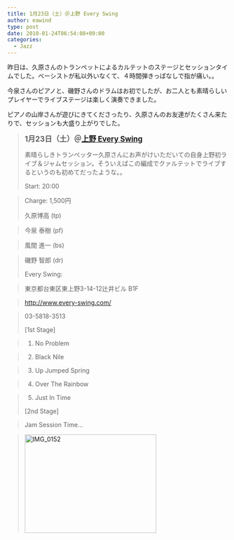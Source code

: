 ```yaml
---
title: 1月23日（土）＠上野 Every Swing
author: eawind
type: post
date: 2010-01-24T06:54:08+09:00
categories:
  - Jazz
---
```

昨日は、久原さんのトランペットによるカルテットのステージとセッションタイムでした。ベーシストが私以外いなくて、４時間弾きっぱなしで指が痛い。。

今泉さんのピアノと、磯野さんのドラムはお初でしたが、お二人とも素晴らしいプレイヤーでライブステージは楽しく演奏できました。

ピアノの山岸さんが遊びにきてくださったり、久原さんのお友達がたくさん来たりで、セッションも大盛り上がりでした。

> **<big>1月23日（土）＠<a href="http://www.every-swing.com/" target="_blank">上野 Every Swing</a></big>**
>
> 素晴らしきトランぺッター久原さんにお声がけいただいての自身上野初ライブ＆ジャムセッション。そういえばこの編成でクァルテットでライブするというのも初めてだったような。。
>
> Start: 20:00

> Charge: 1,500円
>
> 久原博高 (tp)

> 今泉 泰樹 (pf)

> 風間 進一 (bs)

> 磯野 智郎 (dr)
>
> Every Swing:

> 東京都台東区東上野3-14-12辻井ビル B1F

> <a href="http://www.every-swing.com/" target="_blank">http://www.every-swing.com/</a>

> 03-5818-3513
>
> [1st Stage]

> 1. No Problem

> 2. Black Nile

> 3. Up Jumped Spring

> 4. Over The Rainbow

> 5. Just In Time
>
> [2nd Stage]

> Jam Session Time&#8230;

> <span class="mt-enclosure mt-enclosure-image" style="display: inline;"><a href="/img/wp/2010/01/IMG_0152.jpg"><img class="alignnone size-medium wp-image-881" src="/img/wp/2010/01/IMG_0152.jpg" alt="IMG_0152" width="300" height="225" srcset="/img/wp/2010/01/IMG_0152.jpg 300w, /img/wp/2010/01/IMG_0152-1024x768.jpg 1024w" sizes="(max-width: 300px) 100vw, 300px" /></a></span>
